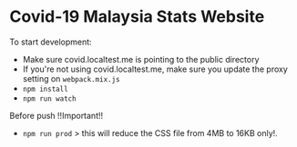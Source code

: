 # Covid-19 Malaysia Stats Website

To start development:

- Make sure covid.localtest.me is pointing to the public directory
- If you're not using covid.localtest.me, make sure you update the proxy setting on `webpack.mix.js`
- `npm install`
- `npm run watch`

Before push !!Important!!

- `npm run prod` > this will reduce the CSS file from 4MB to 16KB only!.